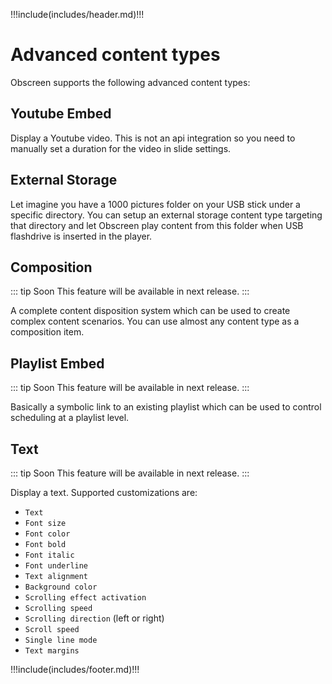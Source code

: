 !!!include(includes/header.md)!!!

# Advanced content types

Obscreen supports the following advanced content types:

## Youtube Embed

Display a Youtube video. This is not an api integration so you need to manually set a duration for the video in slide settings.

## External Storage

Let imagine you have a 1000 pictures folder on your USB stick under a specific directory.
You can setup an external storage content type targeting that directory and let Obscreen play content from this folder
when USB flashdrive is inserted in the player.

## Composition

::: tip Soon
This feature will be available in next release.
:::

A complete content disposition system which can be used to create complex content scenarios.
You can use almost any content type as a composition item.

## Playlist Embed

::: tip Soon
This feature will be available in next release.
:::

Basically a symbolic link to an existing playlist which can be used to control scheduling at a playlist level.

## Text

::: tip Soon
This feature will be available in next release.
:::

Display a text. Supported customizations are:

- `Text`
- `Font size`
- `Font color`
- `Font bold`
- `Font italic`
- `Font underline`
- `Text alignment`
- `Background color`
- `Scrolling effect activation`
- `Scrolling speed`
- `Scrolling direction` (left or right)
- `Scroll speed`
- `Single line mode`
- `Text margins`

!!!include(includes/footer.md)!!!